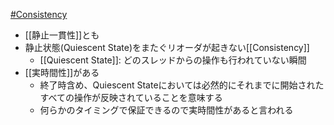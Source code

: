 [#Consistency](Consistency)
- [[静止一貫性]]とも
- 静止状態(Quiescent State)をまたぐリオーダが起きない[[Consistency]]
	- [[Quiescent State]]: どのスレッドからの操作も行われていない瞬間
- [[実時間性]]がある
	- 終了時含め、Quiescent Stateにおいては必然的にそれまでに開始されたすべての操作が反映されていることを意味する
	- 何らかのタイミングで保証できるので実時間性があると言われる
